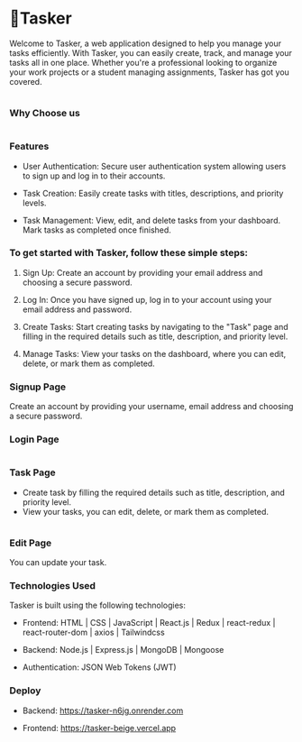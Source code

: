 # 🌟Tasker
Welcome to Tasker, a web application designed to help you manage your tasks efficiently. With Tasker, you can easily create, track, and manage your tasks all in one place. Whether you're a professional looking to organize your work projects or a student managing assignments, Tasker has got you covered.

<img src='/Images/Home.png' alt=''/>

### Why Choose us
<img src='/Images/Why.png' alt=''/>

### Features
- User Authentication: Secure user authentication system allowing users to sign up and log in to their accounts.

- Task Creation: Easily create tasks with titles, descriptions, and priority levels.

- Task Management: View, edit, and delete tasks from your dashboard. Mark tasks as completed once finished.

### To get started with Tasker, follow these simple steps:

1. Sign Up: Create an account by providing your email address and choosing a secure password.

2. Log In: Once you have signed up, log in to your account using your email address and password.

3. Create Tasks: Start creating tasks by navigating to the "Task" page and filling in the required details such as title, description, and priority level.

4. Manage Tasks: View your tasks on the dashboard, where you can edit, delete, or mark them as completed.

### Signup Page
Create an account by providing your username, email address and choosing a secure password.
<img src='/Images/Signup.png' alt=''/>

### Login Page
<img src='/Images/Login.png' alt=''/>

### Task Page
- Create task by filling the required details such as title, description, and priority level.
- View your tasks, you can edit, delete, or mark them as completed.
<img src='/Images/Task.png' alt=''/>

### Edit Page
You can update your task.
<img src='/Images/Edit.png' alt=''/>

### Technologies Used
Tasker is built using the following technologies:

- Frontend: HTML | CSS | JavaScript | React.js | Redux | react-redux | react-router-dom | axios | Tailwindcss 

- Backend: Node.js | Express.js | MongoDB | Mongoose

- Authentication: JSON Web Tokens (JWT)

### Deploy
- Backend: https://tasker-n6jg.onrender.com

- Frontend: https://tasker-beige.vercel.app